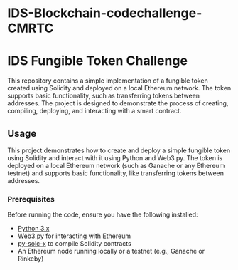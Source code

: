 # IDS-Blockchain-codechallenge-CMRTC


# IDS Fungible Token Challenge

This repository contains a simple implementation of a fungible token created using Solidity and deployed on a local Ethereum network. The token supports basic functionality, such as transferring tokens between addresses. The project is designed to demonstrate the process of creating, compiling, deploying, and interacting with a smart contract.

## Usage

This project demonstrates how to create and deploy a simple fungible token using Solidity and interact with it using Python and Web3.py. The token is deployed on a local Ethereum network (such as Ganache or any Ethereum testnet) and supports basic functionality, like transferring tokens between addresses.

### Prerequisites

Before running the code, ensure you have the following installed:

- [Python 3.x](https://www.python.org/downloads/)
- [Web3.py](https://web3py.readthedocs.io/en/stable/) for interacting with Ethereum
- [py-solc-x](https://github.com/ethereum/py-solc-x) to compile Solidity contracts
- An Ethereum node running locally or a testnet (e.g., Ganache or Rinkeby)

